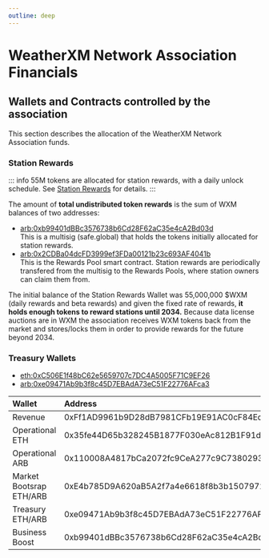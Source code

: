 ```yaml
---
outline: deep
---
```


# WeatherXM Network Association Financials

## Wallets and Contracts controlled by the association

This section describes the allocation of the WeatherXM Network Association funds.

### Station Rewards

::: info 55M tokens are allocated for station rewards, with a daily unlock schedule.
See [Station Rewards](/docs/station-rewards.html) for details.
:::

The amount of **total undistributed token rewards** is the sum of WXM balances of two addresses:

- [arb:0xb99401dBBc3576738b6Cd28F62aC35e4cA2Bd03d](https://arbiscan.io/address/0xb99401dBBc3576738b6Cd28F62aC35e4cA2Bd03d)  
  This is a multisig (safe.global)
 that holds the tokens initially allocated for station rewards. 
- [arb:0x2CDBa04dcFD3999ef3FDa00121b23c693AF4041b](https://arbiscan.io/address/0x2cdba04dcfd3999ef3fda00121b23c693af4041b)  
  This is the Rewards Pool smart contract. Station rewards are periodically transfered from the multisig to the Rewards Pools, where station owners can claim them from.

The initial balance of the Station Rewards Wallet was 55,000,000 $WXM (daily rewards and beta rewards) and
given the fixed rate of rewards, **it holds enough tokens to reward stations until 2034.**
Because data license auctions are in WXM the association receives WXM tokens back from the 
market and stores/locks them in order to provide rewards for the future beyond 2034.

### Treasury Wallets

- [eth:0xC506E1f48bC62e5659707c7DC4A5005F71C9EF26](https://etherscan.io/address/0xC506E1f48bC62e5659707c7DC4A5005F71C9EF26)
- [arb:0xe09471Ab9b3f8c45D7EBAdA73eC51F22776AFca3](https://arbiscan.io/address/0xe09471Ab9b3f8c45D7EBAdA73eC51F22776AFca3)

| Wallet | Address| Type |
|:-|:-|:-|
|Revenue | 0xFf1AD9961b9D28dB7981CFb19E91AC0cF84Ed326| Liquid |
|Operational ETH | 0x35fe44D65b328245B1877F030eAc812B1F91d09a| Liquid |
|Operational ARB | 0x110008A4817bCa2072fc9CeA277c9C73802939C2| Liquid |
|Market Bootsrap ETH/ARB | 0xE4b785D9A620aB5A2f7a4e6618f8b3b150797260| Liquid |
|Treasury ETH/ARB | 0xe09471Ab9b3f8c45D7EBAdA73eC51F22776AFca3| Vested |
|Business Boost | 0xb99401dBBc3576738b6Cd28F62aC35e4cA2Bd03d| Liquid |

